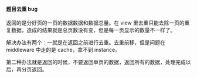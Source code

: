 
#### 题目去重 bug  

返回的是分好页的一页的数据数据和数据总量。在 view 里去重只能去除一页的重复数据，造成的结果就是总页数没有变，但是每一页显示的数量不一样了。  

解决办法有两个：一就是在返回之前进行去重。去重前移，但是问题在 middleware 中走的是 cache，拿不到 instance。  

第二种办法就是返回的时候，不要返回单页的数据，返回所有的数据，处理完成以后，再分页返回。  

